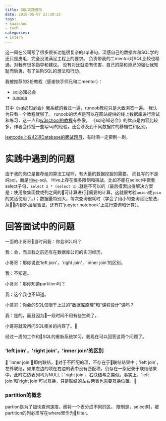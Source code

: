 ```yaml
---
title: SQL实践进阶
date: 2018-05-07 23:30:25
tags:
- kuaishou
- tech
categories:
- intern
---
```

这一周在公司写了很多很长功能很复杂的sql语句，深感自己的数据库和SQL学的还只是皮毛，完全没法满足工程上的要求。
负责带我的二mentor对SQL比较也精通，对我有很多指导和建议。
没有对比就没有伤害，自己的菜和师兄的强让我知耻而后勇，有了进阶SQL的想法和行动。

<!--more-->
我被推荐的2份教程（感谢快手师兄和二mentor）：
- sql必知必会
- [runoob](http://www.runoob.com/sql/sql-constraints.html)

其中《sql必知必会》我系统的看过一遍，runoob教程只是大致浏览一遍。
我认为只看一个教程就够了。
runoob的优点是可以在网站提供的线上数据库进行测试和练习，这一点和[w3school的教程](https://www.w3schools.com/sql/)有些像。
《sql必知必会》的优点是内容比较多，作者会传授一些写sql的经验，还会涉及到不同数据库的移植性和区别。

[leetcode上有42道Database的面试题目](https://leetcode.com/problemset/database/)，有时间一定要刷一刷。

# 实践中遇到的问题
由于我的岗位是推荐组的算法工程师，有大量的数据挖掘的需要。
而且写的不是纯sql，而是[Hive](https://cwiki.apache.org/confluence/display/Hive/Home)-sql。
Hive上存在很多限制和挑战，比如不能在select中嵌套select子句，`select 2 * (select 3);`就是不可以的（最后摸索出得解决方案是：使用聚集函数或列之间的可计算进行需要的计算，这就很考验`union`或`join`的灵活使用了。）；数据量特别大，每次查询很耗时（学会了用小的查询验证想法，从内到外层层验证，还有在‘jupyter notebook'上进行查询和计算）。

# 回答面试中的问题
一面的小哥哥当时问我：你会SQL吗？

我：会，而且我之前还有在数据库公司的实习经历。

小哥哥：那你说说‘left join'，'right join'，'inner join'的区别。

我：不知道...

小哥哥：那你知道partition吗？

我：这个我也不知道。

小哥哥：你会的SQL仅限于上过的“数据库原理”和“课程设计”课吗？

我：是的，而且因为一段时间不用有些生疏了。

小哥哥就没再问SQL相关的内容了。

经过一周的工作和SQL的重新系统学习，我现在可以回答这两个问题了。

### ‘left join'，'right join'，'inner join'的区别
 
'inner join'即内联结，对于不匹配的项，不存在于联结结果中；'left join'，左外联结，如果左边的项在右边的表中没有匹配项，仍存在一条记录于联结结果中，此时右边表列均为NULL；'right join'，右联结与之类似。事实上，'left join'和'right join'可以互换，只是联结的左右两表也需要互换位置。

### partition的概念
partion是为了加快查询速度，而将一个表分成不同的区。
限制是，select时，被partition的列必须写在where里作为filter。
